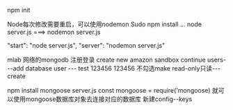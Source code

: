 npm init

Node每次修改需要重启，可以使用nodemon 
Sudo npm install ...
node server.js ===> nodemon server.js

"start": "node server.js",
"server": "nodemon server.js"

mlab 网络的mongodb 注册登录 
create new
amazon sandbox continue
users---add database user --- test 123456 123456 不勾选make read-only只读---create

npm install mongoose
server.js const mongoose = require('mongoose) 就可以使用mongoose数据库对象去连接对应的数据库
新建config--keys
